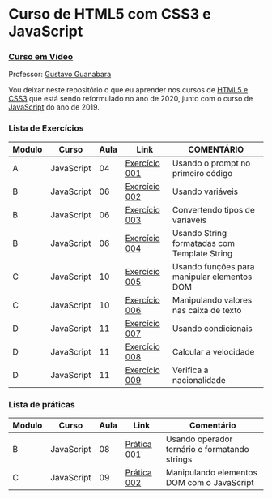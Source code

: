 # Curso de HTML5 com CSS3 e JavaScript
### [Curso em Vídeo](https://www.youtube.com/c/CursoemVideo)

Professor: [Gustavo Guanabara](https://www.instagram.com/cursoemvideo)

Vou deixar neste repositório o que eu aprender nos cursos de [HTML5 e CSS3](https://www.youtube.com/playlist?list=PLHz_AreHm4dkZ9-atkcmcBaMZdmLHft8n) que está sendo reformulado no ano de 2020, junto com o curso de 
[JavaScript](https://www.youtube.com/playlist?list=PLHz_AreHm4dlsK3Nr9GVvXCbpQyHQl1o1) do ano de 2019.

### Lista de Exercícios
| Modulo | Curso | Aula | Link | COMENTÁRIO |
|--------|-------|------|------|------------|
|A|JavaScript|04|[Exercício 001](https://github.com/fabstussi/Curso-HTML5-CSS3-JS/blob/main/exercicios/ex001.html)|Usando o prompt no primeiro código|
|B|JavaScript|06|[Exercício 002](https://github.com/fabstussi/Curso-HTML5-CSS3-JS/blob/main/exercicios/ex002.html)|Usando variáveis|
|B|JavaScript|06|[Exercício 003](https://github.com/fabstussi/Curso-HTML5-CSS3-JS/blob/main/exercícios/ex003.html)|Convertendo tipos de variáveis|
|B|JavaScript|06|[Exercício 004](https://github.com/fabstussi/Curso-HTML5-CSS3-JS/blob/main/exercícios/ex004.html)|Usando String formatadas com Template String|
|C|JavaScript|10|[Exercício 005](https://github.com/fabstussi/Curso-HTML5-CSS3-JS/blob/main/exercícios/ex005.html)|Usando funções para manipular elementos DOM|
|C|JavaScript|10|[Exercício 006](https://github.com/fabstussi/Curso-HTML5-CSS3-JS/blob/main/exercícios/ex006.html)|Manipulando valores nas caixa de texto|
|D|JavaScript|11|[Exercício 007](https://github.com/fabstussi/Curso-HTML5-CSS3-JS/blob/main/exercícios/ex007.js)|Usando condicionais|
|D|JavaScript|11|[Exercício 008](https://github.com/fabstussi/Curso-HTML5-CSS3-JS/blob/main/exercícios/ex008.html)|Calcular a velocidade|
|D|JavaScript|11|[Exercício 009](https://github.com/fabstussi/Curso-HTML5-CSS3-JS/blob/main/exercícios/ex009.html)|Verifica a nacionalidade|

### Lista de práticas
| Modulo | Curso | Aula | Link | Comentário |
|--------|-------|------|------|------------|
|B|JavaScript|08|[Prática 001](https://github.com/fabstussi/Curso-HTML5-CSS3-JS/blob/main/praticas/001.html)|Usando operador ternário e formatando strings|
|C|JavaScript|09|[Prática 002](https://github.com/fabstussi/Curso-HTML5-CSS3-JS/blob/main/praticas/002.html)|Manipulando elementos DOM com o JavaScript|
